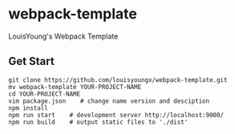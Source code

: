 # webpack-template
LouisYoung's Webpack Template

## Get Start

```shell
git clone https://github.com/louisyoungx/webpack-template.git
mv webpack-template YOUR-PROJECT-NAME
cd YOUR-PROJECT-NAME
vim package.json    # change name version and desciption
npm install
npm run start    # development server http://localhost:9000/
npm run build    # output static files to './dist'
```

